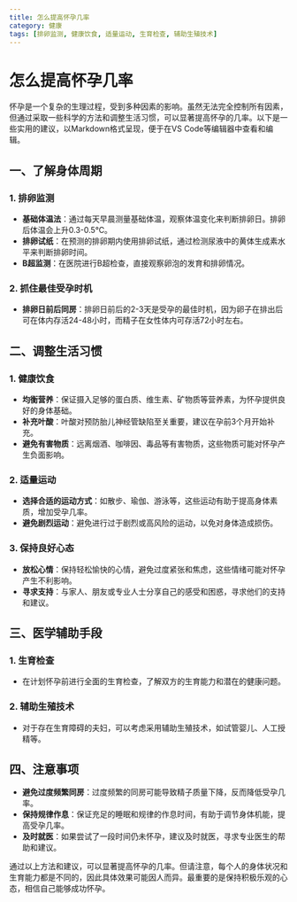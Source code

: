 ```yaml
---
title: 怎么提高怀孕几率
category: 健康
tags: [排卵监测, 健康饮食, 适量运动, 生育检查, 辅助生殖技术]
---
```

# 怎么提高怀孕几率

怀孕是一个复杂的生理过程，受到多种因素的影响。虽然无法完全控制所有因素，但通过采取一些科学的方法和调整生活习惯，可以显著提高怀孕的几率。以下是一些实用的建议，以Markdown格式呈现，便于在VS Code等编辑器中查看和编辑。

## 一、了解身体周期

### 1. 排卵监测

- **基础体温法**：通过每天早晨测量基础体温，观察体温变化来判断排卵日。排卵后体温会上升0.3-0.5℃。
- **排卵试纸**：在预测的排卵期内使用排卵试纸，通过检测尿液中的黄体生成素水平来判断排卵时间。
- **B超监测**：在医院进行B超检查，直接观察卵泡的发育和排卵情况。

### 2. 抓住最佳受孕时机

- **排卵日前后同房**：排卵日前后的2-3天是受孕的最佳时机，因为卵子在排出后可在体内存活24-48小时，而精子在女性体内可存活72小时左右。

## 二、调整生活习惯

### 1. 健康饮食

- **均衡营养**：保证摄入足够的蛋白质、维生素、矿物质等营养素，为怀孕提供良好的身体基础。
- **补充叶酸**：叶酸对预防胎儿神经管缺陷至关重要，建议在孕前3个月开始补充。
- **避免有害物质**：远离烟酒、咖啡因、毒品等有害物质，这些物质可能对怀孕产生负面影响。

### 2. 适量运动

- **选择合适的运动方式**：如散步、瑜伽、游泳等，这些运动有助于提高身体素质，增加受孕几率。
- **避免剧烈运动**：避免进行过于剧烈或高风险的运动，以免对身体造成损伤。

### 3. 保持良好心态

- **放松心情**：保持轻松愉快的心情，避免过度紧张和焦虑，这些情绪可能对怀孕产生不利影响。
- **寻求支持**：与家人、朋友或专业人士分享自己的感受和困惑，寻求他们的支持和建议。

## 三、医学辅助手段

### 1. 生育检查

- 在计划怀孕前进行全面的生育检查，了解双方的生育能力和潜在的健康问题。

### 2. 辅助生殖技术

- 对于存在生育障碍的夫妇，可以考虑采用辅助生殖技术，如试管婴儿、人工授精等。

## 四、注意事项

- **避免过度频繁同房**：过度频繁的同房可能导致精子质量下降，反而降低受孕几率。
- **保持规律作息**：保证充足的睡眠和规律的作息时间，有助于调节身体机能，提高受孕几率。
- **及时就医**：如果尝试了一段时间仍未怀孕，建议及时就医，寻求专业医生的帮助和建议。

通过以上方法和建议，可以显著提高怀孕的几率。但请注意，每个人的身体状况和生育能力都是不同的，因此具体效果可能因人而异。最重要的是保持积极乐观的心态，相信自己能够成功怀孕。